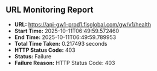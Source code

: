 ## URL Monitoring Report

- **URL:** https://api-gw1-prod1.fisglobal.com/gw/v1/health
- **Start Time:** 2025-10-11T06:49:59.572460
- **End Time:** 2025-10-11T06:49:59.789953
- **Total Time Taken:** 0.217493 seconds
- **HTTP Status Code:** 403
- **Status:** Failure
- **Failure Reason:** HTTP Status Code: 403
